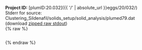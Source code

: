 **Project ID:** [plumID:20.032]({{ '/' | absolute_url }}eggs/20/032/)  
Stderr for source:  Clustering_Sildenafil/solids_setup/solid_analysis/plumed79.dat   
(download [zipped raw stdout](plumed79.dat.plumed_master.stdout.txt.zip))  
{% raw %}
<pre>
</pre>
{% endraw %}
